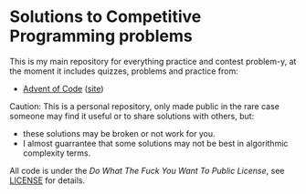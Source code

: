 # Solutions to Competitive Programming problems

This is my main repository for everything practice and contest problem-y, at the moment it includes quizzes, problems and practice from:

- [Advent of Code](advent-of-code/README.md) ([site](https://adventofcode.com/))


Caution: This is a personal repository, only made public in the rare case someone may find it useful or to share solutions with others, but:
- these solutions may be broken or not work for you.
- I almost guarrantee that some solutions may not be best in algorithmic complexity terms.

All code is under the _Do What The Fuck You Want To Public License_, see [LICENSE](LICENSE) for details.
